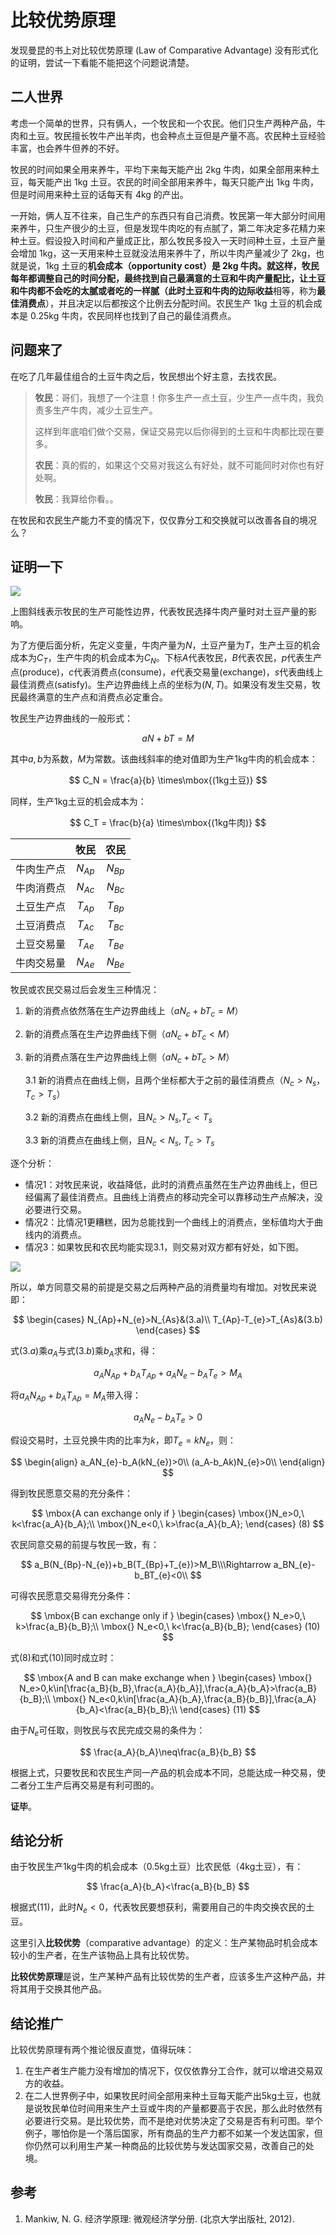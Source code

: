 # 比较优势原理

发现曼昆的书上对比较优势原理 (Law of Comparative Advantage) 没有形式化的证明，尝试一下看能不能把这个问题说清楚。

## 二人世界

考虑一个简单的世界，只有俩人，一个牧民和一个农民。他们只生产两种产品，牛肉和土豆。牧民擅长牧牛产出羊肉，也会种点土豆但是产量不高。农民种土豆经验丰富，也会养牛但养的不好。

牧民的时间如果全用来养牛，平均下来每天能产出 2kg 牛肉，如果全部用来种土豆，每天能产出 1kg 土豆。农民的时间全部用来养牛，每天只能产出 1kg 牛肉，但是时间用来种土豆的话每天有 4kg 的产出。

一开始，俩人互不往来，自己生产的东西只有自己消费。牧民第一年大部分时间用来养牛，只生产很少的土豆，但是发现牛肉吃的有点腻了，第二年决定多花精力来种土豆。假设投入时间和产量成正比，那么牧民多投入一天时间种土豆，土豆产量会增加 1kg，这一天用来种土豆就没法用来养牛了，所以牛肉产量减少了 2kg，也就是说，1kg 土豆的**机会成本（opportunity cost）**是 2kg 牛肉。就这样，牧民每年都调整自己的时间分配，最终找到自己最满意的土豆和牛肉产量配比，让土豆和牛肉都不会吃的太腻或者吃的一样腻（此时土豆和牛肉的**边际收益**相等，称为**最佳消费点**），并且决定以后都按这个比例去分配时间。农民生产 1kg 土豆的机会成本是 0.25kg 牛肉，农民同样也找到了自己的最佳消费点。

## 问题来了

在吃了几年最佳组合的土豆牛肉之后，牧民想出个好主意，去找农民。

> **牧民**：哥们，我想了一个注意！你多生产一点土豆，少生产一点牛肉，我负责多生产牛肉，减少土豆生产。
>
> 这样到年底咱们做个交易，保证交易完以后你得到的土豆和牛肉都比现在要多。
>
> **农民**：真的假的，如果这个交易对我这么有好处，就不可能同时对你也有好处啊。
>
> **牧民**：我算给你看。。

在牧民和农民生产能力不变的情况下，仅仅靠分工和交换就可以改善各自的境况么？

## 证明一下

![](绘图1.jpg)


上图斜线表示牧民的生产可能性边界，代表牧民选择牛肉产量时对土豆产量的影响。

为了方便后面分析，先定义变量，牛肉产量为$N$，土豆产量为$T$，生产土豆的机会成本为$C_T$，生产牛肉的机会成本为$C_N$。下标$A$代表牧民，$B$代表农民，$p$代表生产点(produce)，$c$代表消费点(consume)，$e$代表交易量(exchange)，$s$代表曲线上最佳消费点(satisfy)。生产边界曲线上点的坐标为$(N,T)$。如果没有发生交易，牧民最终满意的生产点和消费点必定重合。

牧民生产边界曲线的一般形式：

$$
aN+bT=M
$$

其中$a,b$为系数，$M$为常数。该曲线斜率的绝对值即为生产1kg牛肉的机会成本：

$$
C_N = \frac{a}{b} \times\mbox{(1kg土豆)}
$$

同样，生产1kg土豆的机会成本为：

$$
C_T = \frac{b}{a} \times\mbox{(1kg牛肉)}
$$


|            | 牧民     | 农民 |
| :--------: | :------: | :--: |
| 牛肉生产点 | $N_{Ap}$ |    $N_{Bp}$  |
| 牛肉消费点 | $N_{Ac}$ |   $N_{Bc}$    |
| 土豆生产点 | $T_{Ap}$ |     $T_{Bp}$   |
| 土豆消费点 | $T_{Ac}$ |   $T_{Bc}$   |
| 土豆交易量 | $T_{Ae}$ |  $T_{Be}$    |
| 牛肉交易量 | $N_{Ae}$ |    $N_{Be}$  |

牧民或农民交易过后会发生三种情况：

1. 新的消费点依然落在生产边界曲线上（$aN_{c}+bT_{c}=M​$）

2. 新的消费点落在生产边界曲线下侧（$aN_{c}+bT_{c}<M​$）

3. 新的消费点落在生产边界曲线上侧（$aN_{c}+bT_{c}>M​$）

   3.1 新的消费点在曲线上侧，且两个坐标都大于之前的最佳消费点（$N_c>N_s$，$T_c>T_s$）

   3.2 新的消费点在曲线上侧，且$N_c>N_s​$,$T_c<T_s​$

   3.3 新的消费点在曲线上侧，且$N_c<N_s$, $T_c>T_s​$

逐个分析：

- 情况1：对牧民来说，收益降低，此时的消费点虽然在生产边界曲线上，但已经偏离了最佳消费点。且曲线上消费点的移动完全可以靠移动生产点解决，没必要进行交易。
- 情况2：比情况1更糟糕，因为总能找到一个曲线上的消费点，坐标值均大于曲线内的消费点。
- 情况3：如果牧民和农民均能实现3.1，则交易对双方都有好处，如下图。

![](绘图2.jpg)

所以，单方同意交易的前提是交易之后两种产品的消费量均有增加。对牧民来说即：

$$
\begin{cases}
N_{Ap}+N_{e}>N_{As}&(3.a)\\
T_{Ap}-T_{e}>T_{As}&(3.b)
\end{cases}
$$

式$(3.a)$乘$a_A$与式$(3.b)$乘$b_A$求和，得：

$$
a_AN_{Ap}+b_AT_{Ap}+a_AN_{e}-b_AT_{e}>M_A
$$

将$a_AN_{Ap}+b_AT_{Ap}=M_A$带入得：

$$
a_AN_{e}-b_AT_{e}>0
$$

假设交易时，土豆兑换牛肉的比率为$k​$，即$T_e=kN_e​$，则：

$$
\begin{align}
a_AN_{e}-b_A(kN_{e})>0\\
(a_A-b_Ak)N_{e}>0\\
\end{align}
$$

得到牧民愿意交易的充分条件：

$$
\mbox{A can exchange only if }
\begin{cases}
\mbox{}N_e>0,\ k<\frac{a_A}{b_A};\\
\mbox{}N_e<0,\ k>\frac{a_A}{b_A};
\end{cases} (8)
$$

农民同意交易的前提与牧民一致，有：

$$
a_B(N_{Bp}-N_{e})+b_B(T_{Bp}+T_{e})>M_B\\\Rightarrow
a_BN_{e}-b_BT_{e}<0\\
$$

可得农民愿意交易得充分条件：

$$
\mbox{B can exchange only if }
\begin{cases}
\mbox{} N_e>0,\ k>\frac{a_B}{b_B};\\
\mbox{} N_e<0,\ k<\frac{a_B}{b_B};
\end{cases} (10)
$$

式$(8)​$和式$(10)​$同时成立时：

$$
\mbox{A and B can make exchange when }
\begin{cases}
\mbox{} N_e>0,k\in[\frac{a_B}{b_B},\frac{a_A}{b_A}],\frac{a_A}{b_A}>\frac{a_B}{b_B};\\
\mbox{} N_e<0,k\in[\frac{a_A}{b_A},\frac{a_B}{b_B}],\frac{a_A}{b_A}<\frac{a_B}{b_B};\\
\end{cases} (11)
$$

由于$N_e​$可任取，则牧民与农民完成交易的条件为：

$$
\frac{a_A}{b_A}\neq\frac{a_B}{b_B}
$$

根据上式，只要牧民和农民生产同一产品的机会成本不同，总能达成一种交易，使二者分工生产后再交易是有利可图的。

**证毕**。

## 结论分析

由于牧民生产1kg牛肉的机会成本（0.5kg土豆）比农民低（4kg土豆），有：

$$
\frac{a_A}{b_A}<\frac{a_B}{b_B}
$$

根据式$(11)$，此时$N_e<0$，代表牧民要想获利，需要用自己的牛肉交换农民的土豆。

这里引入**比较优势**（comparative advantage）的定义：生产某物品时机会成本较小的生产者，在生产该物品上具有比较优势。

**比较优势原理**是说，生产某种产品有比较优势的生产者，应该多生产这种产品，并将其用于交换其他产品。

## 结论推广

比较优势原理有两个推论很反直觉，值得玩味：

1. 在生产者生产能力没有增加的情况下，仅仅依靠分工合作，就可以增进交易双方的收益。
2. 在二人世界例子中，如果牧民时间全部用来种土豆每天能产出5kg土豆，也就是说牧民单位时间用来生产土豆或牛肉的产量都要高于农民，那么此时依然有必要进行交易。是比较优势，而不是绝对优势决定了交易是否有利可图。举个例子，哪怕你是一个落后国家，所有商品的生产力都不如某一个发达国家，但你仍然可以利用生产某一种商品的比较优势与发达国家交易，改善自己的处境。

## 参考

1. Mankiw, N. G. 经济学原理: 微观经济学分册. (北京大学出版社, 2012).
